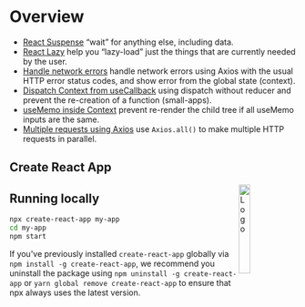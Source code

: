 
# Overview
- [React Suspense](https://reactjs.org/docs/concurrent-mode-suspense.html) “wait” for anything else, including data.
- [React Lazy](https://reactjs.org/docs/code-splitting.html) help you “lazy-load” just the things that are currently needed by the user.
- [Handle network errors](https://github.com/natserract/react-walkthrough/blob/main/src/api/httpError.ts) handle network errors using Axios with the usual HTTP error status codes, and show error from the global state (context).
- [Dispatch Context from useCallback](https://github.com/natserract/react-walkthrough/blob/main/src/store/configureStore.tsx) using dispatch without reducer and prevent the re-creation of a function (small-apps).
- [useMemo inside Context](https://github.com/natserract/react-walkthrough/blob/main/src/store/configureStore.tsx#L97) prevent re-render the child tree if all useMemo inputs are the same.
- [Multiple requests using Axios](https://github.com/natserract/react-walkthrough/blob/main/src/pages/home/index.tsx#L36)  use `Axios.all()` to make multiple HTTP requests in parallel.
## Create React App

<img alt="Logo" align="right" src="https://create-react-app.dev/img/logo.svg" width="20%" />

## Running locally

```sh
npx create-react-app my-app
cd my-app
npm start
```

If you've previously installed `create-react-app` globally via `npm install -g create-react-app`, we recommend you uninstall the package using `npm uninstall -g create-react-app` or `yarn global remove create-react-app` to ensure that npx always uses the latest version.